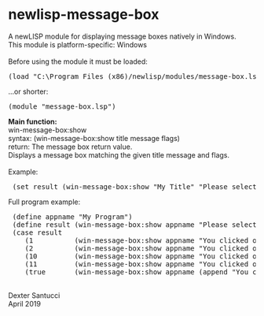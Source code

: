 # newlisp-message-box
A newLISP module for displaying message boxes natively in Windows.<br>
This module is platform-specific: Windows<br>
<br>
Before using the module it must be loaded:
<pre>
(load "C:\Program Files (x86)/newlisp/modules/message-box.lsp")
</pre>
...or shorter:
<pre>
(module "message-box.lsp")
</pre>

<b>Main function:</b><br>
win-message-box:show<br>
syntax: (win-message-box:show title message flags)<br>
return: The message box return value.<br>
Displays a message box matching the given title message and flags.<br>
<br>
Example:
<pre>
 (set result (win-message-box:show "My Title" "Please select something:" (+ win-message-box:MB_CANCELTRYCONTINUE)))
</pre>
Full program example:
<pre>
 (define appname "My Program")
 (define result (win-message-box:show appname "Please select something:" (+ win-message-box:MB_CANCELTRYCONTINUE)))
 (case result
    (1          (win-message-box:show appname "You clicked on OK."        win-message-box:MB_OK))
    (2          (win-message-box:show appname "You clicked on Cancel."    win-message-box:MB_OK))
    (10         (win-message-box:show appname "You clicked on Try Again." win-message-box:MB_OK))
    (11         (win-message-box:show appname "You clicked on Continue."  win-message-box:MB_OK))
    (true       (win-message-box:show appname (append "You clicked on ID: " (string result)) win-message-box:MB_OK)))
</pre>
<br>
Dexter Santucci<br>
April 2019
